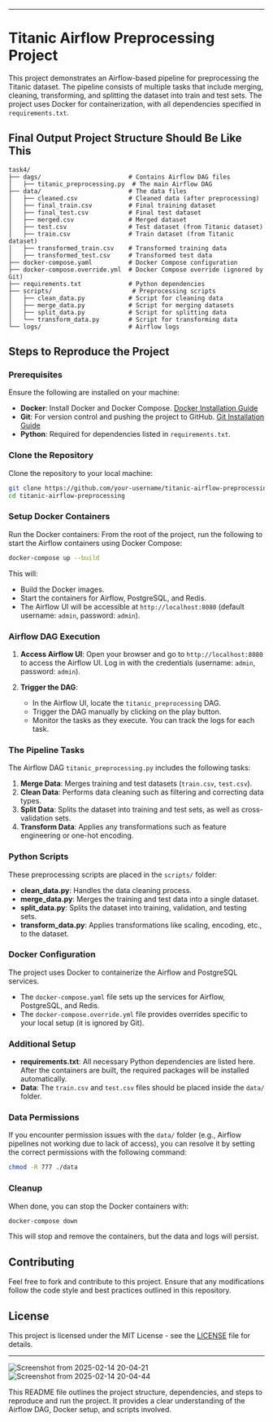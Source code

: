 
---

# Titanic Airflow Preprocessing Project

This project demonstrates an Airflow-based pipeline for preprocessing the Titanic dataset. The pipeline consists of multiple tasks that include merging, cleaning, transforming, and splitting the dataset into train and test sets. The project uses Docker for containerization, with all dependencies specified in `requirements.txt`.

## Final Output Project Structure Should Be Like This

```
task4/
├── dags/                        # Contains Airflow DAG files
│   ├── titanic_preprocessing.py  # The main Airflow DAG
├── data/                        # The data files
│   ├── cleaned.csv              # Cleaned data (after preprocessing)
│   ├── final_train.csv          # Final training dataset
│   ├── final_test.csv           # Final test dataset
│   ├── merged.csv               # Merged dataset
│   ├── test.csv                 # Test dataset (from Titanic dataset)
│   ├── train.csv                # Train dataset (from Titanic dataset)
│   ├── transformed_train.csv    # Transformed training data
│   ├── transformed_test.csv     # Transformed test data
├── docker-compose.yaml          # Docker Compose configuration
├── docker-compose.override.yml  # Docker Compose override (ignored by Git)
├── requirements.txt             # Python dependencies
├── scripts/                      # Preprocessing scripts
│   ├── clean_data.py            # Script for cleaning data
│   ├── merge_data.py            # Script for merging datasets
│   ├── split_data.py            # Script for splitting data
│   └── transform_data.py        # Script for transforming data
└── logs/                        # Airflow logs
```

## Steps to Reproduce the Project

### Prerequisites

Ensure the following are installed on your machine:

- **Docker**: Install Docker and Docker Compose. [Docker Installation Guide](https://docs.docker.com/get-docker/)
- **Git**: For version control and pushing the project to GitHub. [Git Installation Guide](https://git-scm.com/book/en/v2/Getting-Started-Installing-Git)
- **Python**: Required for dependencies listed in `requirements.txt`.

### Clone the Repository

Clone the repository to your local machine:

```bash
git clone https://github.com/your-username/titanic-airflow-preprocessing.git
cd titanic-airflow-preprocessing
```

### Setup Docker Containers

Run the Docker containers: From the root of the project, run the following to start the Airflow containers using Docker Compose:

```bash
docker-compose up --build
```

This will:

- Build the Docker images.
- Start the containers for Airflow, PostgreSQL, and Redis.
- The Airflow UI will be accessible at `http://localhost:8080` (default username: `admin`, password: `admin`).

### Airflow DAG Execution

1. **Access Airflow UI**: Open your browser and go to `http://localhost:8080` to access the Airflow UI. Log in with the credentials (username: `admin`, password: `admin`).
   
2. **Trigger the DAG**:
   - In the Airflow UI, locate the `titanic_preprocessing` DAG.
   - Trigger the DAG manually by clicking on the play button.
   - Monitor the tasks as they execute. You can track the logs for each task.

### The Pipeline Tasks

The Airflow DAG `titanic_preprocessing.py` includes the following tasks:

1. **Merge Data**: Merges training and test datasets (`train.csv`, `test.csv`).
2. **Clean Data**: Performs data cleaning such as filtering and correcting data types.
3. **Split Data**: Splits the dataset into training and test sets, as well as cross-validation sets.
4. **Transform Data**: Applies any transformations such as feature engineering or one-hot encoding.

### Python Scripts

These preprocessing scripts are placed in the `scripts/` folder:

- **clean_data.py**: Handles the data cleaning process.
- **merge_data.py**: Merges the training and test data into a single dataset.
- **split_data.py**: Splits the dataset into training, validation, and testing sets.
- **transform_data.py**: Applies transformations like scaling, encoding, etc., to the dataset.

### Docker Configuration

The project uses Docker to containerize the Airflow and PostgreSQL services.

- The `docker-compose.yaml` file sets up the services for Airflow, PostgreSQL, and Redis.
- The `docker-compose.override.yml` file provides overrides specific to your local setup (it is ignored by Git).

### Additional Setup

- **requirements.txt**: All necessary Python dependencies are listed here. After the containers are built, the required packages will be installed automatically.
- **Data**: The `train.csv` and `test.csv` files should be placed inside the `data/` folder.

### Data Permissions

If you encounter permission issues with the `data/` folder (e.g., Airflow pipelines not working due to lack of access), you can resolve it by setting the correct permissions with the following command:

```bash
chmod -R 777 ./data
```

### Cleanup

When done, you can stop the Docker containers with:

```bash
docker-compose down
```

This will stop and remove the containers, but the data and logs will persist.

## Contributing

Feel free to fork and contribute to this project. Ensure that any modifications follow the code style and best practices outlined in this repository.

## License

This project is licensed under the MIT License - see the [LICENSE](LICENSE) file for details.

---

![Screenshot from 2025-02-14 20-04-21](https://github.com/user-attachments/assets/dc494815-b377-47c0-a3ab-564b47c4c182)
![Screenshot from 2025-02-14 20-04-44](https://github.com/user-attachments/assets/64258ca3-6798-4ec2-b738-47f27c3df5be)




This README file outlines the project structure, dependencies, and steps to reproduce and run the project. It provides a clear understanding of the Airflow DAG, Docker setup, and scripts involved.
